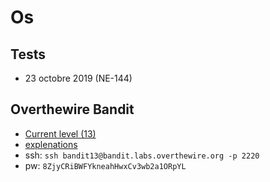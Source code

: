 # Os

## Tests

* 23 octobre 2019 (NE-144)

## Overthewire Bandit

* [Current level (13)](https://overthewire.org/wargames/bandit/bandit14.html)
* [explenations](https://hackmethod.com/overthewire-bandit-1/)
* ssh: `ssh bandit13@bandit.labs.overthewire.org -p 2220`
* pw: `8ZjyCRiBWFYkneahHwxCv3wb2a1ORpYL`

<Posts/>
